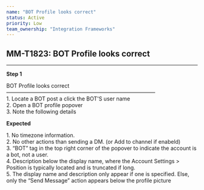 ```yaml
---
name: "BOT Profile looks correct"
status: Active
priority: Low
team_ownership: "Integration Frameworks"
---
```


## MM-T1823: BOT Profile looks correct

---

**Step 1**

BOT Profile looks correct\
————————————————————————————\
1\. Locate a BOT post a click the BOT'S user name\
2\. Open a BOT profile popover\
3\. Note the following details

**Expected**

1\. No timezone information.\
2\. No other actions than sending a DM. (or Add to channel if enabeld)\
3\. “BOT” tag in the top right corner of the popover to indicate the account is a bot, not a user.\
4\. Description below the display name, where the Account Settings > Position is typically located and is truncated if long.\
5\. The display name and description only appear if one is specified. Else, only the “Send Message” action appears below the profile picture
